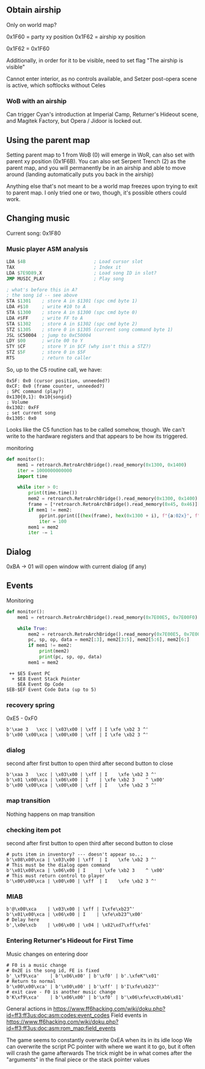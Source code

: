 ## Obtain airship

Only on world map?

0x1F60 = party xy position
0x1F62 = airship xy position

0x1F62 = 0x1F60

Additionally, in order for it to be visible, need to set flag "The airship is visible"

Cannot enter interior, as no controls available, and Setzer post-opera scene is active, which softlocks without Celes

### WoB with an airship

Can trigger Cyan's introduction at Imperial Camp, Returner's Hideout scene, and Magitek Factory, but Opera / Jidoor is locked out.


## Using the parent map

Setting parent map to 1 from WoB (0) will emerge in WoR, can also set with parent xy position (0x1F6B). You can also set Serpent Trench (2) as the parent map, and you will permanently be in an airship and able to move around (landing automatically puts you back in the airship)

Anything else that's not meant to be a world map freezes upon trying to exit to parent map. I only tried one or two, though, it's possible others could work.

## Changing music

Current song: 0x1F80

### Music player ASM analysis

```asm
LDA $4B                         ; Load cursor slot 
TAX                             ; Index it
LDA $7E9D89,X                   ; Load song ID in slot?
JMP MUSIC_PLAY                  ; Play song

; what's before this in A?
; the song id -- see above
STA $1301    ; store A in $1301 (spc cmd byte 1)
LDA #$10     ; write #10 to A 
STA $1300    ; store A in $1300 (spc cmd byte 0)
LDA #$FF     ; write FF to A
STA $1302    ; store A in $1302 (spc cmd byte 2)   
STZ $1305    ; store 0 in $1305 (current song command byte 1)  
JSL $C50004  ; jump to 0xC50004  
LDY $00      ; write 00 to Y
STY $CF      ; store Y in $CF (why isn't this a STZ?)
STZ $5F      ; store 0 in $5F  
RTS          ; return to caller
```

So, up to the C5 routine call, we have:
```
0x5F: 0x0 (cursor position, unneeded?)
0xCF: 0x0 (frame counter, unneeded?)
; SPC command (play?)
0x130{0,1}: 0x10{songid}
; Volume
0x1302: 0xFF
; set current song
0x1305: 0x0
```

Looks like the C5 function has to be called somehow, though. We can't write to the hardware registers and that appears to be how its triggered.

monitoring

```python
def monitor():
	mem1 = retroarch.RetroArchBridge().read_memory(0x1300, 0x1400)
	iter = 1000000000000
	import time

	while iter > 0:
		print(time.time())
		mem2 = retroarch.RetroArchBridge().read_memory(0x1300, 0x1400)
		frame = [*retroarch.RetroArchBridge().read_memory(0x45, 0x46)][0]
		if mem1 != mem2:
			pprint.pprint([(hex(frame), hex(0x1300 + i), f"{a:02x}", f"{b:02x}") for i, (a, b) in enumerate(zip(mem1, mem2)) if a != b])
			iter = 100
		mem1 = mem2
		iter -= 1
```

## Dialog

0xBA -> 01 will open window with current dialog (if any)

## Events

Monitoring
```python
def monitor():
	mem1 = retroarch.RetroArchBridge().read_memory(0x7E00E5, 0x7E00F0)

	while True:
		mem2 = retroarch.RetroArchBridge().read_memory(0x7E00E5, 0x7E00F0)
		pc, sp, op, data = mem2[:3], mem2[3:5], mem2[5:6], mem2[6:]
		if mem1 != mem2:
			print(mem2)
			print(pc, sp, op, data)
		mem1 = mem2
```

```
 ++ $E5 Event PC
  + $E8 Event Stack Pointer
    $EA Event Op Code
$EB-$EF Event Code Data (up to 5)
```

### recovery spring

0xE5 - 0xF0
```
b'\xae 3   \xcc | \x03\x00 | \xff | I \xfe \xb2 3 ^'
b'\x00 \x00\xca | \x00\x00 | \xff | I \xfe \xb2 3 ^'
```

### dialog

second after first button to open
third after second button to close
```
b'\xaa 3   \xcc | \x03\x00 | \xff | I    \xfe \xb2 3 ^'
b'\x01 \x00\xca | \x06\x00 | I    | \xfe \xb2 3    ^ \x00'
b'\x00 \x00\xca | \x00\x00 | \xff | I    \xfe \xb2 3 ^'
```

### map transition

Nothing happens on map transition

### checking item pot

second after first button to open
third after second button to close
```
# puts item in inventory? --- doesn't appear so...
b'\x08\x00\xca | \x03\x00 | \xff  | I    \xfe \xb2 3 ^'
# This must be the dialog open command
b'\x01\x00\xca | \x06\x00 | I     | \xfe \xb2 3    ^ \x00'
# This must return control to player
b'\x00\x00\xca | \x00\x00 | \xff  | I    \xfe \xb2 3 ^'
```

### MIAB

```
b'@\x00\xca    | \x03\x00 | \xff | I\xfe\xb23^'
b'\x01\x00\xca | \x06\x00 | I    | \xfe\xb23^\x00'
# Delay here
b',\x0e\xcb    | \x06\x00 | \x04 | \x82\xd7\xff\xfe1'
```

### Entering Returner's Hideout for First Time

Music changes on entering door

```
# F0 is a music change
# 0x2E is the song id, FE is fixed
b'_\xf9\xca'    | b'\x06\x00' | b'\xf0' | b'.\xfeK"\x01'
# Return to normal
b'\x00\x00\xca' | b'\x00\x00' | b'\xff' | b'I\xfe\xb23^'
# exit cave - F0 is another music change
b'K\xf9\xca'    | b'\x06\x00' | b'\xf0' | b'\x06\xfe\xc0\xb6\x81'
```

General actions in https://www.ff6hacking.com/wiki/doku.php?id=ff3:ff3us:doc:asm:codes:event_codes
Field events in https://www.ff6hacking.com/wiki/doku.php?id=ff3:ff3us:doc:asm:rom_map:field_events

The game seems to constantly overwrite 0xEA when its in its idle loop
We can overwrite the script PC pointer with where we want it to go, but it often will crash the game afterwards
The trick might be in what comes after the "arguments" in the final piece or the stack pointer values
